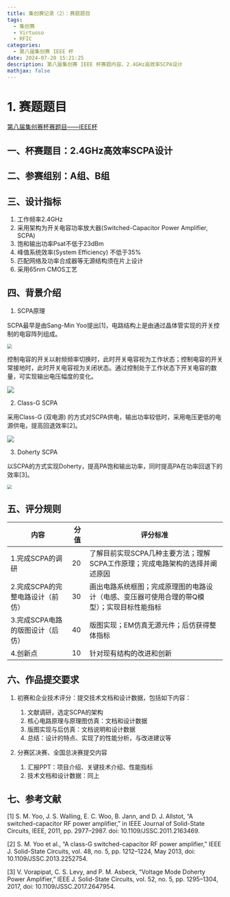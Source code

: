 ```yaml
---
title: 集创赛记录（2）：赛题题目
tags:
  - 集创赛
  - Virtuoso
  - RFIC
categories:
  - 第八届集创赛 IEEE 杯
date: 2024-07-20 15:21:25
description: 第八届集创赛 IEEE 杯赛题内容，2.4GHz高效率SCPA设计
mathjax: false
---
```


# 1. 赛题题目

[第八届集创赛杯赛题目——IEEE杯](http://univ.ciciec.com/nd.jsp?id=713#_jcp=1)

## **一、杯赛题目：2.4GHz高效率SCPA设计**

## **二、参赛组别：A组、B组**

## **三、设计指标**

1. 工作频率2.4GHz
2. 采用架构为开关电容功率放大器(Switched-Capacitor Power Amplifier, SCPA)
3. 饱和输出功率Psat不低于23dBm
4. 峰值系统效率(System Efficiency) 不低于35%
5. 匹配网络及功率合成器等无源结构须在片上设计
6. 采用65nm CMOS工艺

## **四、背景介绍**

1. SCPA原理

SCPA最早是由Sang-Min Yoo提出[1]，电路结构上是由通过晶体管实现的开关控制的电容阵列组成。

<img src="ABUIABAEGAAg0Kn5rAYoz4OF4gYw5AY4ggQ.png" alt=" " style="zoom: 67%;" />

控制电容的开关以射频频率切换时，此时开关电容视为工作状态；控制电容的开关常接地时，此时开关电容视为关闭状态。通过控制处于工作状态下开关电容的数量，可实现输出电压幅度的变化。

![](ABUIABAEGAAg6an5rAYo6a2yugUwxgU44gI.png)

2. Class-G SCPA

采用Class-G (双电源) 的方式对SCPA供电，输出功率较低时，采用电压更低的电源供电，提高回退效率[2]。

![](image-20240721143615341.png)

3. Doherty SCPA

以SCPA的方式实现Doherty，提高PA饱和输出功率，同时提高PA在功率回退下的效率[3]。

<img src="ABUIABAEGAAgsqr5rAYo5rCGpAIw3AU4mQY.png" alt=" " style="zoom:67%;" />

## **五、评分规则**

| **内容**                         | **分值** | **评分标准**                                                 |
| -------------------------------- | -------- | ------------------------------------------------------------ |
| 1.完成SCPA的调研                 | 20       | 了解目前实现SCPA几种主要方法；理解SCPA工作原理；完成电路架构的选择并阐述原因 |
| 2.完成SCPA的完整电路设计（前仿） | 30       | 画出电路系统框图；完成原理图的电路设计（电感、变压器可使用合理的带Q模型）；实现目标性能指标 |
| 3.完成SCPA电路的版图设计（后仿） | 40       | 版图实现；EM仿真无源元件；后仿获得整体指标                   |
| 4.创新点                         | 10       | 针对现有结构的改进和创新                                     |

## 六、**作品提交要求**

1. 初赛和企业技术评分：提交技术文档和设计数据，包括如下内容：
   1. 文献调研，选定SCPA的架构
   2. 核心电路原理与原理图仿真：文档和设计数据
   3. 版图实现与后仿真：文档说明和设计数据
   4. 总结：设计的特点、实现了的性能分析，与改进建议等

2. 分赛区决赛、全国总决赛提交内容
   1. 汇报PPT：项目介绍、关键技术介绍、性能指标
   2. 技术文档和设计数据：同上

## 七、**参考文献**

[1] S. M. Yoo, J. S. Walling, E. C. Woo, B. Jann, and D. J. Allstot, “A switched-capacitor RF power amplifier,” in IEEE Journal of Solid-State Circuits, IEEE, 2011, pp. 2977–2987. doi: 10.1109/JSSC.2011.2163469.

[2] S. M. Yoo et al., “A class-G switched-capacitor RF power amplifier,” IEEE J. Solid-State Circuits, vol. 48, no. 5, pp. 1212–1224, May 2013, doi: 10.1109/JSSC.2013.2252754.

[3] V. Vorapipat, C. S. Levy, and P. M. Asbeck, “Voltage Mode Doherty Power Amplifier,” IEEE J. Solid-State Circuits, vol. 52, no. 5, pp. 1295–1304, 2017, doi: 10.1109/JSSC.2017.2647954.
